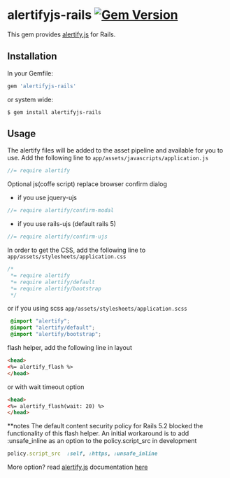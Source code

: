# alertifyjs-rails [![Gem Version](https://badge.fury.io/rb/alertifyjs-rails.svg)](http://badge.fury.io/rb/alertifyjs-rails)

This gem provides [alertify.js](http://alertifyjs.com/) for Rails.


## Installation

In your Gemfile:

```ruby
gem 'alertifyjs-rails'
```

or system wide:

```console
$ gem install alertifyjs-rails
```


## Usage

The alertify files will be added to the asset pipeline and available for you to use. Add the following line to `app/assets/javascripts/application.js`

```javascript
//= require alertify
```

Optional js(coffe script) replace browser confirm dialog

* if you use jquery-ujs
```javascript
//= require alertify/confirm-modal
```

* if you use rails-ujs (default rails 5)
```javascript
//= require alertify/confirm-ujs
```


In order to get the CSS, add the following line to `app/assets/stylesheets/application.css`

```css
/*
 *= require alertify
 *= require alertify/default
 *= require alertify/bootstrap
 */
```

or if you using scss `app/assets/stylesheets/application.scss`

```scss
 @import "alertify";
 @import "alertify/default";
 @import "alertify/bootstrap";
```

flash helper, add the following line in layout

```html 
<head>
<%= alertify_flash %>
</head>
```

or with wait timeout option

```html 
<head>
<%= alertify_flash(wait: 20) %>
</head>
```
**notes
The default content security policy for Rails 5.2 blocked the functionality of this flash helper. An initial workaround is to add :unsafe_inline as an option to the policy.script_src in development 

```ruby
policy.script_src  :self, :https, :unsafe_inline

```



More option? read  [alertify.js](http://alertifyjs.com/) documentation [here](http://alertifyjs.com/) 

